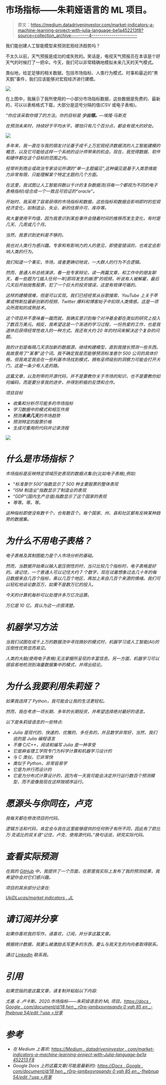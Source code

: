 # 市场指标——朱莉娅语言的 ML 项目。

> 原文：<https://medium.datadriveninvestor.com/market-indicators-a-machine-learning-project-with-julia-language-be1a452213f8?source=collection_archive---------4----------------------->

我们能创建人工智能模型来预测宏观经济趋势吗？

不太久以前，天气预报是成功的或失败的。笑话是，电视天气预报员在本该是个好天气的时候打了一把伞。今天，我们可以非常精确地模拟未来几天的天气模式。

类似地，给定足够的相关数据，包括市场指标、人类行为模式、时事和最近的“黑天鹅”事件，我们应该能够对宏观经济进行建模。

![](img/20d92a09fb420a7d6b871f359c5265e2.png)

在上图中，我展示了我所使用的一小部分市场指标数据，这些数据是免费的、最新的，可以以表格格式下载，大部分是逗号分隔的值(CSV 或电子表格)。

*“你应该采取你错了的方法。你的目标是* ***少出错。****—埃隆·马斯克*

*在预测未来时，持续好于平均水平，哪怕只有几个百分点，都会有很大的好处。*

*![](img/db0f10c2e03fa42a59b312ce3e14eab0.png)*

*多年来，我一直在与我的朋友讨论基于成千上万宏观经济数据流的人工智能建模的概念，以及它可能给这样一个系统的设计师带来的机会。现在，我觉得数据、软件和硬件都在这个目标的范围之内。*

*经常听到商业或政治专家谈论所谓的“单一主题偏见”,这种偏见是基于人类思维能力非常有限，只能理解某个特定主题的几个方面。*

*在这里，我试图让人工智能将数以千计的复杂数据流(将每一个都视为不同的电子表格指标)组合成一个一致且可验证的“oracle”。*

*开始时，我采用了容易获得的市场指标和数据，这些指标和数据会影响即时的宏观经济变化，如制造业、失业、新的住房许可、库存等。*

*我大量使用平均值，因为我意识到某些事件会随着时间的推移而发生变化，有时是几天、几周或几个月。*

*当然，我意识到史料是不够的。*

*我也对人类行为感兴趣。专家和有影响力的人的意见，即使是错误的，也肯定会影响人类的行为。*

*我们知道一个事实，市场，或者更确切地说，一大群人的行为不合逻辑。*

*然而，普通人听总统演讲，看一些专家辩论，读一两篇文章，和工作中的朋友聊天，看一些题为“[插入任何一年]即将发生的崩溃”的视频，听说有人被解雇，最后几天后开始抛售股票，犯了一个巨大的投资错误，这是有规律可循的。*

*这样的建模很难，但是可以实现。我们已经经常从谷歌搜索、YouTube 上关于苹果或特斯拉最新创新的视频、Twitter 爆料和博客帖子中扣除人类情感。这是一项众所周知的成熟技术。*

*这个项目并不意味着一蹴而就，我确实意识到每个对冲基金都在类似的研究上投入了数百万美元。相反，我希望这是一个渐进的学习过程，一份热爱的工作，也是我退休后获得经常性收入的一种方式。我还有大约 20 年的时间来解决这个复杂的问题。*

*我的计划是每隔几天添加新的数据源，继续构建模型，直到我擅长预测一些东西。我故意用了“某事”这个词。我不确定我是否能够预测标准普尔 500 公司的具体价格，但我肯定我会在一些利基市场找到模式，拥有巫师级别的洞察力可能会打开大门，这是一条少有人走的路。*

*这篇文章，以及附带的开源代码，并不是要教你关于市场的知识，也不是要教你如何编码，而是要分享我的进步，并得到积极的反馈和合作。*

*项目目标*

*   *收集和分析尽可能多的市场指标*
*   *学习数据中的模式和相互作用*
*   *预测**未来几天**的市场趋势*
*   *预测特定的股票价格*
*   *生成可重用的代码并记录流程*

*![](img/8b356a67e899da0fe6db2914ce0c6ee5.png)*

# *什么是市场指标？*

*市场指标是反映特定领域历史表现的数据点集合(比如电子表格),例如:*

*   *“标准普尔 500”指数显示了 500 种主要股票的整体表现*
*   *“ISM 制造业”指数显示了制造业的表现*
*   *“GDP”(国内生产总值)指数显示了这个国家的表现*
*   *等等。等。等。*

*这种指标即使没有数千个，也有数百个。每个国家、州、县和社区都有反映某种趋势的数据集。*

# *为什么不用电子表格？*

*电子表格及其制图能力是个人市场分析的基础。*

*然而，当数据开始乘以输入是压倒性的时，当只比较几个指标时，电子表格是好的。请记住，一个普通人可以记住大约 7 个数字，现在试着想象过去几十年的每日数据来自几百个指标，乘以几百个地区，再加上来自几百个来源的情绪。我们可以轻松地谈论数百万，如果不是数万亿的投入。*

*今天的计算机每秒可以处理许多万亿次运算。*

*万亿是 10 亿。我认为这一点很清楚。*

# *机器学习方法*

*当我们试图在成千上万的数据流中寻找微妙的模式时，机器学习或人工智能(AI)的压倒性优势显而易见。*

*人类的大脑(使用电子表格)无法掌握所呈现的丰富信息。另一方面，机器学习可以很容易地检测到海量数据集中的模式，并得出结论。*

# *为什么我要利用朱莉娅？*

*如果我选择了 Python，我可能会让我的生活更轻松。*

*然而，我在考虑一项长期、多年的长期投资，并希望选择绝对最好的语言。*

*以下是朱莉娅语言的一些特点:*

*   *Julia 是现代的、快速的、优雅的、多任务的，并且数学非常好，当然，我们说的是 Julia 编程语言*
*   *不像 C/C++，阅读和编写 Julia 是一种享受*
*   *它是麻省理工学院专门为科学计算和机器学习设计的*
*   *与 C 类似，它非常快*
*   *类似于 Python，非常容易学*
*   *它是为并行而设计的*
*   *它是为分布式计算设计的，因为有一天我可能会决定并行运行数百个预测模型，而不是像我现在这样按顺序运行。*

# *愿源头与你同在，卢克*

*我每天都在修改项目的代码。*

*逻辑方法和代码，肯定会与我在这里能够提供的任何例子有所不同，因此有了欧比万·克诺比的双关语“记住，卢克，使用源代码。”换句话说，研究实际代码。*

# *查看实际预测*

*在我的 [GitHub](https://github.com/UkiDLucas/MarketIndicators.jl) 中，我提供了一个页面，在那里我实际上发布了我的预测结果，我希望你会对它们感兴趣。*

*项目的其余部分记录在:*

*[UkiDLucas/market indicators . JL](https://github.com/UkiDLucas/MarketIndicators.jl)*

# *请订阅并分享*

*如果你喜欢我的写作，请喜欢，订阅，并分享这篇文章。*

*根据统计数据，我要么被激励去写更多的东西，要么与我天生的内向者取得联系。*

*通过 [LinkedIn](https://www.linkedin.com/in/ukidlucas/) 联系我。*

# *引用*

*如果您指的是这篇文章，请复制并粘贴以下内容:*

*尤基. d .卢卡斯。2020.市场指标——朱莉娅语言的 ML 项目。[https://docs . Google . com/document/d/18 hen _ r0rp-jqmbxsvrqsqndv 0 vqh 85 en _-fhebnup 54/edit？usp =分享](https://docs.google.com/document/d/18HEN_r0rp-JqMBXsVRQSqnDV0vqh85en_-FHEbNUP54/edit?usp=sharing)*

# *参考*

*   *在 Medium 上喜欢:
    [https://Medium . datadriveninvestor . com/market-indicators-a-machine-learning-project-with-Julia-language-be1a 452213 F8](/market-indicators-a-machine-learning-project-with-julia-language-be1a452213f8)*
*   *Google Docs 上的这篇文章(可能是最新的):
    [https://Docs . Google . com/document/d/18 hen _ r0rp-jqmbxsvrqsqndv 0 vqh 85 en _-fhebnup 54/edit？usp =共享](https://docs.google.com/document/d/18HEN_r0rp-JqMBXsVRQSqnDV0vqh85en_-FHEbNUP54/edit?usp=sharing)*